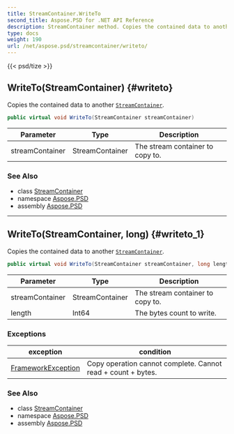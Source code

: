 ```yaml
---
title: StreamContainer.WriteTo
second_title: Aspose.PSD for .NET API Reference
description: StreamContainer method. Copies the contained data to another StreamContainer
type: docs
weight: 190
url: /net/aspose.psd/streamcontainer/writeto/
---
```

{{< psd/tize >}}
## WriteTo(StreamContainer) {#writeto}

Copies the contained data to another [`StreamContainer`](../).

```csharp
public virtual void WriteTo(StreamContainer streamContainer)
```

| Parameter | Type | Description |
| --- | --- | --- |
| streamContainer | StreamContainer | The stream container to copy to. |

### See Also

* class [StreamContainer](../)
* namespace [Aspose.PSD](../../../aspose.psd/)
* assembly [Aspose.PSD](../../../)

---

## WriteTo(StreamContainer, long) {#writeto_1}

Copies the contained data to another [`StreamContainer`](../).

```csharp
public virtual void WriteTo(StreamContainer streamContainer, long length)
```

| Parameter | Type | Description |
| --- | --- | --- |
| streamContainer | StreamContainer | The stream container to copy to. |
| length | Int64 | The bytes count to write. |

### Exceptions

| exception | condition |
| --- | --- |
| [FrameworkException](../../../aspose.psd.coreexceptions/frameworkexception/) | Copy operation cannot complete. Cannot read + count + bytes. |

### See Also

* class [StreamContainer](../)
* namespace [Aspose.PSD](../../../aspose.psd/)
* assembly [Aspose.PSD](../../../)


